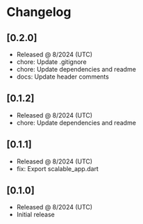 # Changelog

## [0.2.0]

- Released @ 8/2024 (UTC)
- chore: Update .gitignore
- chore: Update dependencies and readme
- docs: Update header comments

## [0.1.2]

- Released @ 8/2024 (UTC)
- chore: Update dependencies and readme

## [0.1.1]

- Released @ 8/2024 (UTC)
- fix: Export scalable_app.dart

## [0.1.0]

- Released @ 8/2024 (UTC)
- Initial release
